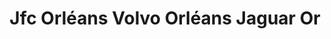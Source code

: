 ---
title: "Jfc Orléans Volvo Orléans Jaguar Or"
url: /orleans/jfc-orleans-volvo-orleans-jaguar-or/
shop: Autowerkstatt
---